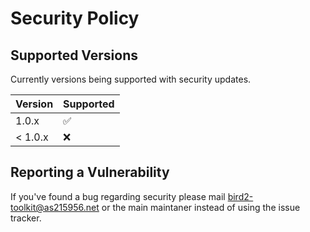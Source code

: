 # Security Policy

## Supported Versions

Currently versions being supported with security updates.

| Version | Supported          |
| ------- | ------------------ |
| 1.0.x   | :white_check_mark: |
| < 1.0.x | :x:                |

## Reporting a Vulnerability

If you've found a bug regarding security please mail bird2-toolkit@as215956.net or the main maintaner instead of using the issue tracker.
